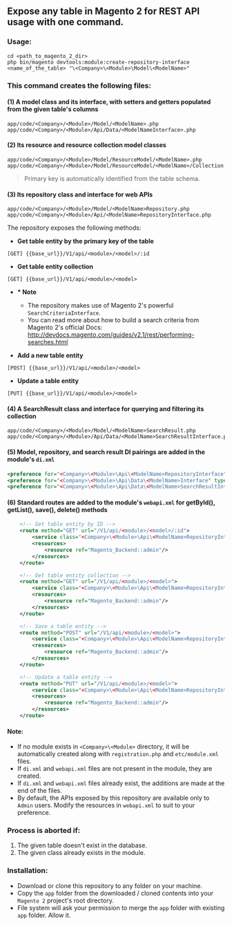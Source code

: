 ## Expose any table in Magento 2 for REST API usage with one command.

### Usage:

```
cd <path_to_magento_2_dir>
php bin/magento devtools:module:create-repository-interface <name_of_the_table> "\<Company>\<Module>\Model\<ModelName>"
```

### This command creates the following files:

#### (1) A model class and its interface, with setters and getters populated from the given table's columns

```
app/code/<Company>/<Module>/Model/<ModelName>.php
app/code/<Company>/<Module>/Api/Data/<ModelNameInterface>.php
```

#### (2) Its resource and resource collection model classes

```
app/code/<Company>/<Module>/Model/ResourceModel/<ModelName>.php
app/code/<Company>/<Module>/Model/ResourceModel/<ModelName>/Collection.php
```

> Primary key is automatically identified from the table schema.

#### (3) Its repository class and interface for web APIs

```
app/code/<Company>/<Module>/Model/<ModelName>Repository.php
app/code/<Company>/<Module>/Api/<ModelName>RepositoryInterface.php
```

The repository exposes the following methods:

- __Get table entity by the primary key of the table__
```
[GET] {{base_url}}/V1/api/<module>/<model>/:id
```

- __Get table entity collection__
```
[GET] {{base_url}}/V1/api/<module>/<model>
```

- __* Note__

  - The repository makes use of Magento 2's powerful `SearchCriteriaInterface`.
  - You can read more about how to build a search criteria from Magento 2's official Docs: http://devdocs.magento.com/guides/v2.1/rest/performing-searches.html


- __Add a new table entity__
```
[POST] {{base_url}}/V1/api/<module>/<model>
```

- __Update a table entity__
```
[PUT] {{base_url}}/V1/api/<module>/<model>
```

#### (4) A SearchResult class and interface for querying and filtering its collection

```
app/code/<Company>/<Module>/Model/<ModelName>SearchResult.php
app/code/<Company>/<Module>/Api/Data/<ModelName>SearchResultInterface.php
```

#### (5) Model, repository, and search result DI pairings are added in the module's `di.xml`

```xml
<preference for="<Company>\<Module>\Api\<ModelName>RepositoryInterface" type="<Company>\<Module>\Model\<ModelName>Repository" />
<preference for="<Company>\<Module>\Api\Data\<ModelName>Interface" type="<Company>\<Module>\Model\<ModelName>" />
<preference for="<Company>\<Module>\Api\Data\<ModelName>SearchResultInterface" type="<Company>\<Module>\Model\<ModelName>SearchResult"/>
```

#### (6) Standard routes are added to the module's `webapi.xml` for getById(), getList(), save(), delete() methods

```xml
    <!-- Get table entity by ID -->
    <route method="GET" url="/V1/api/<module>/<model>/:id">
        <service class="<Company>\<Module>\Api\<ModelName>RepositoryInterface" method="getById"/>
        <resources>
            <resource ref="Magento_Backend::admin"/>
        </resources>
    </route>

    <!-- Get table entity collection -->
    <route method="GET" url="/V1/api/<module>/<model>">
        <service class="<Company>\<Module>\Api\<ModelName>RepositoryInterface" method="getList"/>
        <resources>
            <resource ref="Magento_Backend::admin"/>
        </resources>
    </route>

    <!-- Save a table entity -->
    <route method="POST" url="/V1/api/<module>/<model>">
        <service class="<Company>\<Module>\Api\<ModelName>RepositoryInterface" method="save"/>
        <resources>
            <resource ref="Magento_Backend::admin"/>
        </resources>
    </route>

    <!-- Update a table entity -->
    <route method="PUT" url="/V1/api/<module>/<model>">
        <service class="<Company>\<Module>\Api\<ModelName>RepositoryInterface" method="save"/>
        <resources>
            <resource ref="Magento_Backend::admin"/>
        </resources>
    </route>
```

#### Note:

- If no module exists in `<Company>\<Module>` directory, it will be automatically created along with `registration.php` and `etc/module.xml` files.
- If `di.xml` and `webapi.xml` files are not present in the module, they are created.
- If `di.xml` and `webapi.xml` files already exist, the additions are made at the end of the files.
- By default, the APIs exposed by this repository are available only to `Admin` users. Modify the resources in `webapi.xml` to suit to your preference.

### Process is aborted if:

1. The given table doesn't exist in the database.
2. The given class already exists in the module.

### Installation:

- Download or clone this repository to any folder on your machine.
- Copy the `app` folder from the downloaded / cloned contents into your `Magento 2` project's root directory.
- File system will ask your permission to merge the `app` folder with existing `app` folder. Allow it.
